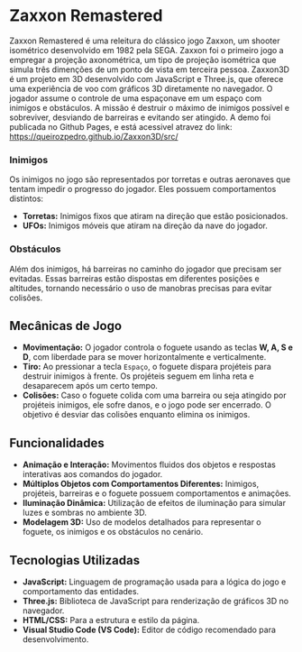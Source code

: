 # Zaxxon Remastered
Zaxxon Remastered é uma releitura do clássico jogo Zaxxon, um shooter isométrico desenvolvido em 1982 pela SEGA. Zaxxon foi o primeiro jogo a empregar a projeção axonométrica, um tipo de projeção isométrica que simula três dimenções de um ponto de vista em terceira pessoa. Zaxxon3D é um projeto em 3D desenvolvido com JavaScript e Three.js, que oferece uma experiência de voo com gráficos 3D diretamente no navegador. O jogador assume o controle de uma espaçonave em um espaço com inimigos e obstáculos. A missão é destruir o máximo de inimigos possível e sobreviver, desviando de barreiras e evitando ser atingido. A demo foi publicada no Github Pages, e está acessivel atravez do link: https://queirozpedro.github.io/Zaxxon3D/src/

### Inimigos
Os inimigos no jogo são representados por torretas e outras aeronaves que tentam impedir o progresso do jogador. Eles possuem comportamentos distintos:
- **Torretas:** Inimigos fixos que atiram na direção que estão posicionados.
- **UFOs:** Inimigos móveis que atiram na direção da nave do jogador.

### Obstáculos
Além dos inimigos, há barreiras no caminho do jogador que precisam ser evitadas. Essas barreiras estão dispostas em diferentes posições e altitudes, tornando necessário o uso de manobras precisas para evitar colisões.

## Mecânicas de Jogo
- **Movimentação:** O jogador controla o foguete usando as teclas **W, A, S e D**, com liberdade para se mover horizontalmente e verticalmente.
- **Tiro:** Ao pressionar a tecla `Espaço`, o foguete dispara projéteis para destruir inimigos à frente. Os projéteis seguem em linha reta e desaparecem após um certo tempo.
- **Colisões:** Caso o foguete colida com uma barreira ou seja atingido por projéteis inimigos, ele sofre danos, e o jogo pode ser encerrado. O objetivo é desviar das colisões enquanto elimina os inimigos.

## Funcionalidades
- **Animação e Interação:** Movimentos fluidos dos objetos e respostas interativas aos comandos do jogador.
- **Múltiplos Objetos com Comportamentos Diferentes:** Inimigos, projéteis, barreiras e o foguete possuem comportamentos e animações.
- **Iluminação Dinâmica:** Utilização de efeitos de iluminação para simular luzes e sombras no ambiente 3D.
- **Modelagem 3D:** Uso de modelos detalhados para representar o foguete, os inimigos e os obstáculos no cenário.

## Tecnologias Utilizadas
- **JavaScript:** Linguagem de programação usada para a lógica do jogo e comportamento das entidades.
- **Three.js:** Biblioteca de JavaScript para renderização de gráficos 3D no navegador.
- **HTML/CSS:** Para a estrutura e estilo da página.
- **Visual Studio Code (VS Code):** Editor de código recomendado para desenvolvimento.